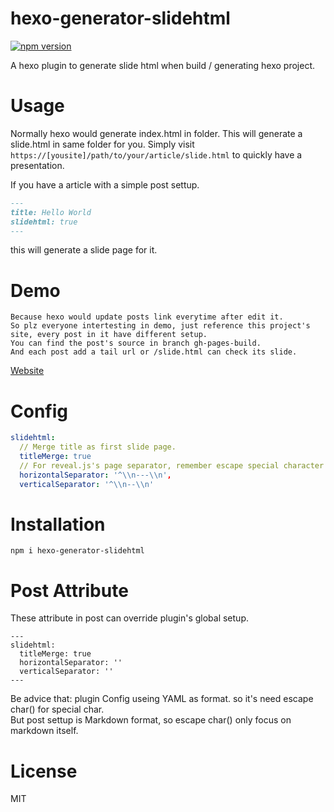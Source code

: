 # hexo-generator-slidehtml  
[![npm version](https://badge.fury.io/js/hexo-generator-slidehtml.svg)](https://badge.fury.io/js/hexo-generator-slidehtml)

A hexo plugin to generate slide html when build / generating hexo project.

# Usage
Normally hexo would generate index.html in folder.
This will generate a slide.html in same folder for you.
Simply visit `https://[yousite]/path/to/your/article/slide.html` to quickly have a presentation.

If you have a article with a simple post settup.  
```md
---
title: Hello World
slidehtml: true
---
```
this will generate a slide page for it.  

# Demo  
```
Because hexo would update posts link everytime after edit it.
So plz everyone intertesting in demo, just reference this project's site, every post in it have different setup.
You can find the post's source in branch gh-pages-build. 
And each post add a tail url or /slide.html can check its slide.
```
[Website](https://jackey8616.github.io/hexo-generator-slidehtml/)  

# Config
```yml
slidehtml: 
  // Merge title as first slide page.
  titleMerge: true
  // For reveal.js's page separator, remember escape special character like '\' .
  horizontalSeparator: '^\\n---\\n',
  verticalSeparator: '^\\n--\\n'
```

# Installation  
`npm i hexo-generator-slidehtml`

# Post Attribute
These attribute in post can override plugin's global setup.
```
---
slidehtml:
  titleMerge: true
  horizontalSeparator: ''
  verticalSeparator: ''
---
```
Be advice that: plugin Config useing YAML as format. so it's need escape char(\) for special char.  
But post settup is Markdown format, so escape char(\) only focus on markdown itself.  

# License
MIT
